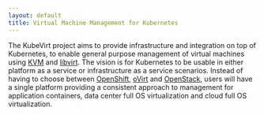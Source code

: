 ```yaml
---
layout: default
title: Virtual Machine Management for Kubernetes
---
```


The KubeVirt project aims to provide infrastructure and integration on top of
Kubernetes, to enable general purpose management of virtual machines using
[KVM](https://www.linux-kvm.org) and [libvirt](https://libvirt.org). The vision
is for Kubernetes to be usable in either platform as a service or infrastructure
as a service scenarios. Instead of having to choose between
[OpenShift](https://openshift.com), [oVirt](https://ovirt.org)
and [OpenStack](https://openstack.org), users will have a single platform
providing a consistent approach to management for application containers, data
center full OS virtualization and cloud full OS virtualization.
